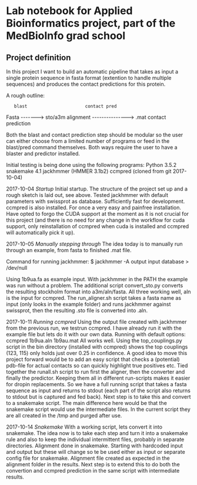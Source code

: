 # Lab notebook for Applied Bioinformatics project, part of the MedBioInfo grad school

## Project definition
In this project I want to build an automatic pipeline that takes as input a single
protein sequence in fasta format (extention to handle multiple sequences) and 
produces the contact predictions for this protein.

A rough outline:

       blast                      contact pred
Fasta -------> sto/a3m alignment ---------------> .mat contact prediction

Both the blast and contact prediction step should be modular so the user
can either choose from a limited number of programs or feed in the blast/pred 
command themselves. Both ways require the user to have a blaster and predictor
installed.

Initial testing is being done using the following programs:
  Python 3.5.2
  snakemake 4.1
  jackhmmer (HMMER 3.1b2)
  ccmpred (cloned from git 2017-10-04)


2017-10-04 *Startup*
  Initial startup. The structure of the project set up and a rough sketch is
  laid out, see above. Tested jackhmmer with default parameters with swissprot
  as database. Sufficiently fast for development. ccmpred is also installed. 
  For once a very easy and painfree installation. Have opted to forgo the CUDA
  support at the moment as it is not crucial for this project (and there is no
  need for any change in the workflow for cuda support, only reinstallation
  of ccmpred when cuda is installed and ccmpred will automatically pick it up).

2017-10-05 *Manually stepping through*
  The idea today is to manually run through an example, from fasta to finished
  .mat file. 
  
  Command for running jackhmmer:
  $ jackhmmer -A output input database > /dev/null

  Using 1b9ua.fa as example input. With jackhmmer in the PATH the example was run without a problem. The additional
  script convert\_sto.py converts the resulting stockholm format into a3m/aln/fasta. All three working well, aln is the
  input for ccmpred.  The run\_aligner.sh script takes a fasta name as input (only looks in the example folder) and runs
  jackhmmer against swissprot, then the resulting .sto file is converted into .aln.

2017-10-11 *Running ccmpred*
  Using the output file created with jackhmmer from the previous run, we testrun ccmpred. I have already run it with the
  example file but lets do it with our own data.
  Running with default options:
  ccmpred 1b9ua.aln 1b9au.mat
  All works well. Using the top_couplings.py script in the bin directory (installed with ccmpred) shows the top
  couplings (123, 115) only holds just over 0.25 in confidence. A good idea to move this project forward would be to add
  an easy script that checks a (potential) pdb-file for actual contacts so can quickly highlight true positives etc.
  Tied together the runall.sh script to run first the aligner, then the converter and finally the predictor. Keeping
  them all in different run-scripts makes it easier for dropin replacements.
  So we have a full running script that takes a fasta sequence as input and returns to stdout (each part of the script
  also returns to stdout but is captured and fed back).
  Next step is to take this and convert to a snakemake script. The main difference here would be that the snakemake
  script would use the intermediate files. In the current script they are all created in the /tmp and purged after use.

2017-10-14 *Snakemake*
  With a working script, lets convert it into snakemake. The idea now is to take each step and turn it into a snakemake
  rule and also to keep the individual intermittent files, probably in separate directories. 
  Alignment done in snakemake. Starting with hardcoded input and output but these will change so te be used either as
  input or separate config file for snakemake. Alignment file created as expected in the alignment folder in the
  results.
  Next step is to extend this to do both the convertion and ccmpred prediction in the same script with intermediate
  results. 
